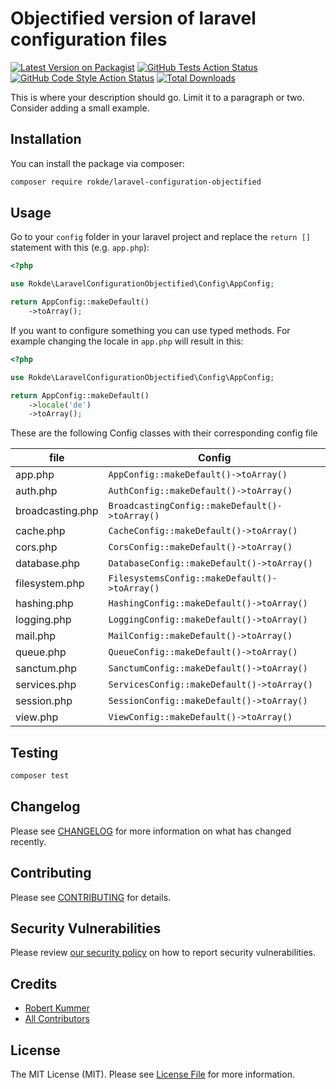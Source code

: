 # Objectified version of laravel configuration files

[![Latest Version on Packagist](https://img.shields.io/packagist/v/rokde/laravel-configuration-objectified.svg?style=flat-square)](https://packagist.org/packages/rokde/laravel-configuration-objectified)
[![GitHub Tests Action Status](https://img.shields.io/github/actions/workflow/status/rokde/laravel-configuration-objectified/run-tests.yml?branch=main&label=tests&style=flat-square)](https://github.com/rokde/laravel-configuration-objectified/actions?query=workflow%3Arun-tests+branch%3Amain)
[![GitHub Code Style Action Status](https://img.shields.io/github/actions/workflow/status/rokde/laravel-configuration-objectified/fix-php-code-style-issues.yml?branch=main&label=code%20style&style=flat-square)](https://github.com/rokde/laravel-configuration-objectified/actions?query=workflow%3A"Fix+PHP+code+style+issues"+branch%3Amain)
[![Total Downloads](https://img.shields.io/packagist/dt/rokde/laravel-configuration-objectified.svg?style=flat-square)](https://packagist.org/packages/rokde/laravel-configuration-objectified)

This is where your description should go. Limit it to a paragraph or two. Consider adding a small example.

## Installation

You can install the package via composer:

```bash
composer require rokde/laravel-configuration-objectified
```

## Usage

Go to your `config` folder in your laravel project and replace the `return []` statement with this (e.g. `app.php`):
```php
<?php

use Rokde\LaravelConfigurationObjectified\Config\AppConfig;

return AppConfig::makeDefault()
    ->toArray();
```

If you want to configure something you can use typed methods. For example changing the locale in `app.php` will result in this:
```php
<?php

use Rokde\LaravelConfigurationObjectified\Config\AppConfig;

return AppConfig::makeDefault()
    ->locale('de')
    ->toArray();
```

These are the following Config classes with their corresponding config file

| file             | Config                                |
|------------------|---------------------------------------|
| app.php          | `AppConfig::makeDefault()->toArray()` |
| auth.php         | `AuthConfig::makeDefault()->toArray()` |
| broadcasting.php | `BroadcastingConfig::makeDefault()->toArray()` |
| cache.php        | `CacheConfig::makeDefault()->toArray()` |
| cors.php         | `CorsConfig::makeDefault()->toArray()` |
| database.php     | `DatabaseConfig::makeDefault()->toArray()` |
| filesystem.php   | `FilesystemsConfig::makeDefault()->toArray()` |
| hashing.php      | `HashingConfig::makeDefault()->toArray()` |
| logging.php      | `LoggingConfig::makeDefault()->toArray()` |
| mail.php         | `MailConfig::makeDefault()->toArray()` |
| queue.php        | `QueueConfig::makeDefault()->toArray()` |
| sanctum.php      | `SanctumConfig::makeDefault()->toArray()` |
| services.php     | `ServicesConfig::makeDefault()->toArray()` |
| session.php      | `SessionConfig::makeDefault()->toArray()` |
| view.php         | `ViewConfig::makeDefault()->toArray()` |


## Testing

```bash
composer test
```

## Changelog

Please see [CHANGELOG](CHANGELOG.md) for more information on what has changed recently.

## Contributing

Please see [CONTRIBUTING](CONTRIBUTING.md) for details.

## Security Vulnerabilities

Please review [our security policy](../../security/policy) on how to report security vulnerabilities.

## Credits

- [Robert Kummer](https://github.com/rokde)
- [All Contributors](../../contributors)

## License

The MIT License (MIT). Please see [License File](LICENSE.md) for more information.
